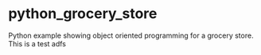 # python_grocery_store
Python example showing object oriented programming for a grocery store.
This is a test
adfs

